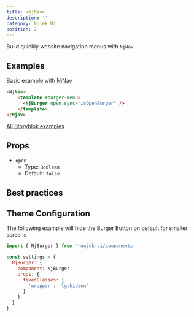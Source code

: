 ```yaml
---
title: <NjNav>
description: ''
category: Nujek Ui
position: 2
---
```


Build quickly website navigation menus with `NjNav`. 


## Examples

Basic example with <a href="">NjNav</a>

```html
<NjNav>
    <template #burger-menu>
      <NjBurger open.sync="isOpenBurger" />
    </template>
</Njav>
```

<a target="_blank" href="https://nujek-storybook.vercel.app/?path=/story/njnav--default-nav">All Storyblok examples</a>

## Props

- `open`
  - Type: `Boolean`
  - Default: `false`


## Best practices

## Theme Configuration

The following example will hide the Burger Button on default for smaller screens

```js
import { NjBurger } from '~nujek-ui/components'

const settings = {
  NjBurger: {
    component: NjBurger,
    props: {
      fixedClasses: {
        'wrapper': 'lg:hidden'
      }
    }
  }
}
```
